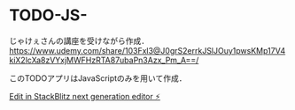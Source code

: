 # TODO-JS-

じゃけぇさんの講座を受けながら作成．
https://www.udemy.com/share/103Fxl3@J0grS2errkJSlJOuy1pwsKMp17V4kiX2lcXa8zVYxjMWFHzRTA87ubaPn3Azx_Pm_A==/

このTODOアプリはJavaScriptのみを用いて作成．

[Edit in StackBlitz next generation editor ⚡️](https://stackblitz.com/~/github.com/ks415/TODO-JS-)